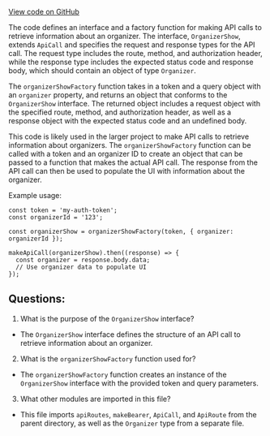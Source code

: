 [View code on GitHub](https://github.com/technologiestiftung/kulturdaten-frontend/blob/master/lib/api/routes/organizer/show.ts)

The code defines an interface and a factory function for making API calls to retrieve information about an organizer. The interface, `OrganizerShow`, extends `ApiCall` and specifies the request and response types for the API call. The request type includes the route, method, and authorization header, while the response type includes the expected status code and response body, which should contain an object of type `Organizer`.

The `organizerShowFactory` function takes in a token and a query object with an `organizer` property, and returns an object that conforms to the `OrganizerShow` interface. The returned object includes a request object with the specified route, method, and authorization header, as well as a response object with the expected status code and an undefined body.

This code is likely used in the larger project to make API calls to retrieve information about organizers. The `organizerShowFactory` function can be called with a token and an organizer ID to create an object that can be passed to a function that makes the actual API call. The response from the API call can then be used to populate the UI with information about the organizer.

Example usage:

```
const token = 'my-auth-token';
const organizerId = '123';

const organizerShow = organizerShowFactory(token, { organizer: organizerId });

makeApiCall(organizerShow).then((response) => {
  const organizer = response.body.data;
  // Use organizer data to populate UI
});
```
## Questions: 
 1. What is the purpose of the `OrganizerShow` interface?
- The `OrganizerShow` interface defines the structure of an API call to retrieve information about an organizer.

2. What is the `organizerShowFactory` function used for?
- The `organizerShowFactory` function creates an instance of the `OrganizerShow` interface with the provided token and query parameters.

3. What other modules are imported in this file?
- This file imports `apiRoutes`, `makeBearer`, `ApiCall`, and `ApiRoute` from the parent directory, as well as the `Organizer` type from a separate file.